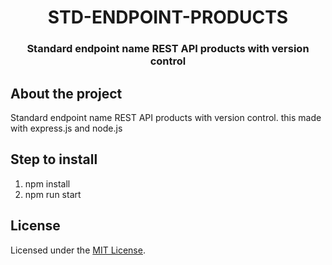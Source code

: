 <h1 align="center">
    STD-ENDPOINT-PRODUCTS
</h1>

<h3 align="center">
    Standard endpoint name REST API products with version control
</h3>

## About the project
Standard endpoint name REST API products with version control. this made with express.js and node.js

## Step to install
1. npm install
2. npm run start

## License
Licensed under the [MIT License](./LICENSE).